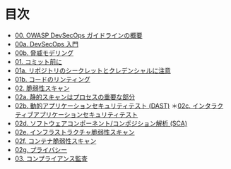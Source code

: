 目次
=======

* [00. OWASP DevSecOps ガイドラインの概要](00-Intro.md)
* [00a. DevSecOps 入門](00a-Overview.md)
* [00b. 脅威モデリング](00b-Threat-modeling.md)
* [01. コミット前に](01-Pre-commit.md)
* [01a. リポジトリのシークレットとクレデンシャルに注意](01a-Secrets-Management.md)
* [01b. コードのリンティング](01b-Linting-Code.md)
* [02. 脆弱性スキャン](02-Vulnerability-Scanning.md)
* [02a. 静的スキャンはプロセスの重要な部分](02a-Static-Application-Security-Testing.md)
* [02b. 動的アプリケーションセキュリティテスト (DAST)](02b-Dynamic-Application-Security-Testing.md)
＊[02c. インタラクティブアプリケーションセキュリティテスト](02c-Interactive-Application-Security-Testing.md)
* [02d. ソフトウェアコンポーネント/コンポジション解析 (SCA)](02d-Software-Composition-Analysis.md)
* [02e. インフラストラクチャ脆弱性スキャン](02e-Infrastructure-Vulnerability-Scanning.md)
* [02f. コンテナ脆弱性スキャン](02f-Container-Vulnerability-Scanning.md)
* [02g. プライバシー](02g-Privacy.md)
* [03. コンプライアンス監査](03-Compliance-Auditing.md)
